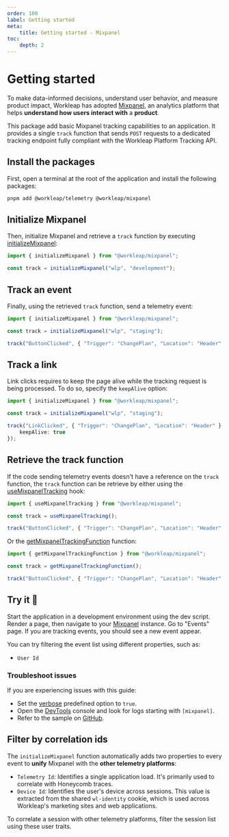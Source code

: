 ```yaml
---
order: 100
label: Getting started
meta:
    title: Getting started - Mixpanel
toc:
    depth: 2
---
```


# Getting started

To make data-informed decisions, understand user behavior, and measure product impact, Workleap has adopted [Mixpanel](https://mixpanel.com/), an analytics platform that helps **understand how users interact with** a **product**.

This package add basic Mixpanel tracking capabilities to an application. It provides a single `track` function that sends `POST` requests to a dedicated tracking endpoint fully compliant with the Workleap Platform Tracking API.

## Install the packages

First, open a terminal at the root of the application and install the following packages:

```bash
pnpm add @workleap/telemetry @workleap/mixpanel
```

## Initialize Mixpanel

Then, initialize Mixpanel and retrieve a `track` function by executing [initializeMixpanel](./reference/initializeMixpanel.md):

```ts
import { initializeMixpanel } from "@workleap/mixpanel";

const track = initializeMixpanel("wlp", "development");
```

## Track an event

Finally, using the retrieved `track` function, send a telemetry event:

```ts !#5
import { initializeMixpanel } from "@workleap/mixpanel";

const track = initializeMixpanel("wlp", "staging");

track("ButtonClicked", { "Trigger": "ChangePlan", "Location": "Header" });
```

## Track a link

Link clicks requires to keep the page alive while the tracking request is being processed. To do so, specify the `keepAlive` option:

```ts !#6
import { initializeMixpanel } from "@workleap/mixpanel";

const track = initializeMixpanel("wlp", "staging");

track("LinkClicked", { "Trigger": "ChangePlan", "Location": "Header" }, {
    keepAlive: true
});
```

## Retrieve the track function

If the code sending telemetry events doesn't have a reference on the `track` function, the `track` function can be retrieve by either using the [useMixpanelTracking](./reference/useMixpanelTracking.md) hook:

```ts !#3
import { useMixpanelTracking } from "@workleap/mixpanel";

const track = useMixpanelTracking();

track("ButtonClicked", { "Trigger": "ChangePlan", "Location": "Header" });
```

Or the [getMixpanelTrackingFunction](./reference/getMixpanelTrackingFunction.md) function:

```ts !#3
import { getMixpanelTrackingFunction } from "@workleap/mixpanel";

const track = getMixpanelTrackingFunction();

track("ButtonClicked", { "Trigger": "ChangePlan", "Location": "Header" });
```

## Try it :rocket:

Start the application in a development environment using the dev script. Render a page, then navigate to your [Mixpanel](https://mixpanel.com/) instance. Go to "Events" page. If you are tracking events, you should see a new event appear.

You can try filtering the event list using different properties, such as:

- `User Id`

### Troubleshoot issues

If you are experiencing issues with this guide:

- Set the [verbose](./reference/initializeMixpanel.md.md#verbose) predefined option to `true`.
- Open the [DevTools](https://developer.chrome.com/docs/devtools/) console and look for logs starting with `[mixpanel]`.
- Refer to the sample on [GitHub](TBD).

## Filter by correlation ids

The `initializeMixpanel` function automatically adds two properties to every event to **unify** Mixpanel with the **other telemetry platforms**:

- `Telemetry Id`: Identifies a single application load. It's primarily used to correlate with Honeycomb traces.
- `Device Id`: Identifies the user's device across sessions. This value is extracted from the shared `wl-identity` cookie, which is used across Workleap's marketing sites and web applications.

To correlate a session with other telemetry platforms, filter the session list using these user traits.




